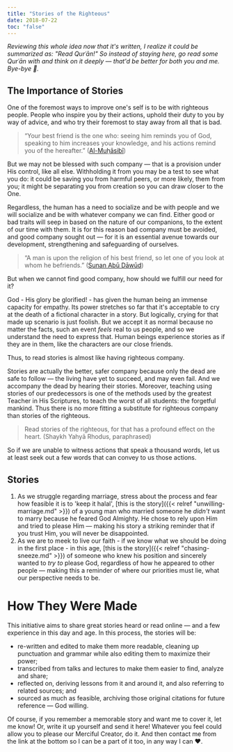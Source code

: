 ```yaml
---
title: "Stories of the Righteous"
date: 2018-07-22
toc: "false"
---
```


*Reviewing this whole idea now that it's written, I realize it could be summarized as: "Read Qurʿān!" So instead of staying here, go read some Qurʿān with and think on it deeply — that'd be better for both you and me. Bye-bye 👋.*

## The Importance of Stories

One of the foremost ways to improve one's self is to be with righteous people. People who inspire you by their actions, uphold their duty to you by way of advice, and who try their foremost to stay away from all that is bad.

> “Your best friend is the one who: seeing him reminds you of God, speaking to him increases your knowledge, and his actions remind you of the hereafter.” ([Al-Muḥāsibī](https://themuslimvibe.com/muslim-lifestyle-matters/6-hadith-about-friendship-that-you-may-be-surprised-to-read))

But we may not be blessed with such company — that is a provision under His control, like all else. Withholding it from you may be a test to see what you do: it could be saving you from harmful peers, or more likely, them from you; it might be separating you from creation so you can draw closer to the One.

Regardless, the human has a need to socialize and be with people and we will socialize and be with whatever company we can find. Either good or bad traits will seep in based on the nature of our companions, to the extent of our time with them. It is for this reason bad company must be avoided, and good company sought out — for it is an essential avenue towards our development, strengthening and safeguarding of ourselves.

> “A man is upon the religion of his best friend, so let one of you look at whom he befriends.” ([Sunan Abū Dāwūd](https://abuaminaelias.com/dailyhadithonline/2010/11/30/a-person-follows-the-religion-of-his-close-friend/))

But when we cannot find good company, how should we fulfill our need for it?

God - His glory be glorified! - has given the human being an immense capacity for empathy. Its power stretches so far that it's acceptable to cry at the death of a fictional character in a story. But logically, crying for that made up scenario is just foolish. But we accept it as normal because no matter the facts, such an event *feels* real to us people, and so we understand the need to express that. Human beings experience stories as if they are in them, like the characters are our close friends.

Thus, to read stories is almost like having righteous company.

Stories are actually the better, safer company because only the dead are safe to follow — the living have yet to succeed, and may even fail. And we accompany the dead by hearing their stories. Moreover, teaching using stories of our predecessors is one of the methods used by the greatest Teacher in His Scriptures, to teach the worst of all students: the forgetful mankind. Thus there is no more fitting a substitute for righteous company than stories of the righteous.

> Read stories of the righteous, for that has a profound effect on the heart. (Shaykh Yahyā Rhodus, paraphrased)

So if we are unable to witness actions that speak a thousand words, let us at least seek out a few words that can convey to us those actions.

## Stories

1. As we struggle regarding marriage, stress about the process and fear how feasible it is to 'keep it halal', [this is the story]({{< relref "unwilling-marriage.md" >}}) of a young man who married someone he *didn't* want to marry because he feared God Almighty. He chose to rely upon Him and tried to please Him — making his story a striking reminder that if you trust Him, you will never be disappointed.
2. As we are to meek to live our faith - if we know what we should be doing in the first place - in this age, [this is the story]({{< relref "chasing-sneeze.md" >}}) of someone who knew his position and sincerely wanted to *try to* please God, regardless of how he appeared to other people — making this a reminder of where our priorities must lie, what our perspective needs to be.

# How They Were Made

This initiative aims to share great stories heard or read online — and a few experience in this day and age. In this process, the stories will be:

- re-written and edited to make them more readable, cleaning up punctuation and grammar while also editing them to maximize their power;
- transcribed from talks and lectures to make them easier to find, analyze and share;
- reflected on, deriving lessons from it and around it, and also referring to related sources; and
- sourced as much as feasible, archiving those original citations for future reference — God willing.

Of course, if you remember a memorable story and want me to cover it, let me know! Or, write it up yourself and send it here! Whatever you feel could allow you to please our Merciful Creator, do it. And then contact me from the link at the bottom so I can be a part of it too, in any way I can ❤.